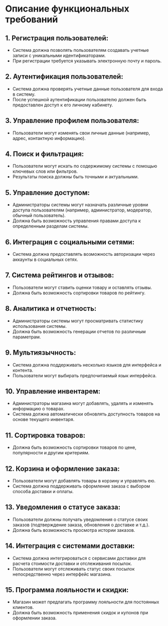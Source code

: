 # Описание функциональных требований
## 1.	Регистрация пользователей:
*	Система должна позволять пользователям создавать учетные записи с уникальными идентификаторами.
*	При регистрации требуется указывать электронную почту и пароль.
## 2.	Аутентификация пользователей:
*	Система должна проверять учетные данные пользователя для входа в систему.
*	После успешной аутентификации пользователю должен быть предоставлен доступ к его личному кабинету.
## 3.	Управление профилем пользователя:
*	Пользователи могут изменять свои личные данные (например, адрес, контактную информацию).
## 4.	Поиск и фильтрация:
*	Пользователи могут искать по содержимому системы с помощью ключевых слов или фильтров.
*	Результаты поиска должны быть точными и актуальными.
## 5.	Управление доступом:
*	Администраторы системы могут назначать различные уровни доступа пользователям (например, администратор, модератор, обычный пользователь).
*	Должна быть возможность управления правами доступа к определенным разделам системы.
## 6.	Интеграция с социальными сетями:
*	Система должна предоставлять возможность авторизации через аккаунты в социальных сетях.
## 7.	Система рейтингов и отзывов:
*	Пользователи могут ставить оценки товару и оставлять отзывы.
*	Должна быть возможность сортировки товаров по рейтингу.
## 8.	Аналитика и отчетность:
*	Администраторы системы могут просматривать статистику использования системы.
*	Должна быть возможность генерации отчетов по различным параметрам.
## 9.	Мультиязычность:
*	Система должна поддерживать несколько языков для интерфейса и контента.
*	Пользователи могут выбирать предпочитаемый язык интерфейса.
## 10.	Управление инвентарем:
*	Администраторы магазина могут добавлять, удалять и изменять информацию о товарах.
*	Система должна автоматически обновлять доступность товаров на основе текущего инвентаря.
## 11.	Сортировка товаров:
*	Должна быть возможность сортировки товаров по цене, популярности и другим критериям.
## 12.	Корзина и оформление заказа:
*	Пользователи могут добавлять товары в корзину и управлять ею.
*	Система должна поддерживать оформление заказа с выбором способа доставки и оплаты.
## 13.	Уведомления о статусе заказа:
*	Пользователи должны получать уведомления о статусе своих заказов (подтверждение заказа, обновления о доставке и т.д.).
*	Должна быть возможность просмотра истории заказов.
## 14.	Интеграция с системами доставки:
*	Система должна интегрироваться с сервисами доставки для расчета стоимости доставки и отслеживания посылок.
*	Пользователи могут отслеживать статус своих посылок непосредственно через интерфейс магазина.
## 15.	Программа лояльности и скидки:
*	Магазин может предлагать программу лояльности для постоянных клиентов.
*	Должна быть возможность применения скидок и купонов при оформлении заказа.


